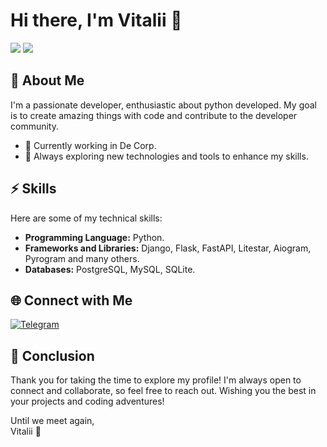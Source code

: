 # Hi there, I'm Vitalii 👋
![](https://komarev.com/ghpvc/?username=VForti&label=PROFILE+VIEWS) ![](https://wakatime.com/badge/user/018db62d-8771-49d2-863b-facc2e1c0c8b.svg)

## 🚀 About Me

I'm a passionate developer, enthusiastic about python developed. My goal is to create amazing things with code and contribute to the developer community.

- 🔭 Currently working in De Corp.
- 🌱 Always exploring new technologies and tools to enhance my skills.

## ⚡ Skills

Here are some of my technical skills:

- **Programming Language:** Python.
- **Frameworks and Libraries:** Django, Flask, FastAPI, Litestar, Aiogram, Pyrogram and many others.
- **Databases:** PostgreSQL, MySQL, SQLite.

## 🌐 Connect with Me

[![Telegram](https://img.shields.io/badge/Telegram-Message-blue)](https://t.me/VitaliiShushkov)

## 🙏 Conclusion

Thank you for taking the time to explore my profile! I'm always open to connect and collaborate, so feel free to reach out. Wishing you the best in your projects and coding adventures!

Until we meet again,  
Vitalii 👋



